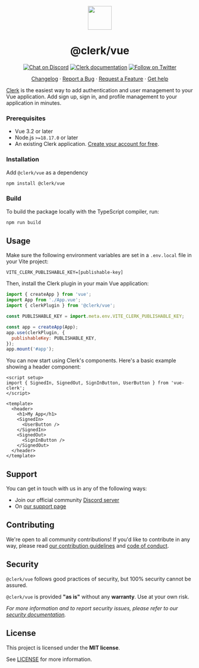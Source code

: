<p align="center">
  <a href="https://clerk.com?utm_source=github&utm_medium=clerk_vue" target="_blank" rel="noopener noreferrer">
    <picture>
      <source media="(prefers-color-scheme: dark)" srcset="https://images.clerk.com/static/logo-dark-mode-400x400.png">
      <img src="https://images.clerk.com/static/logo-light-mode-400x400.png" height="64">
    </picture>
  </a>
  <br />
  <h1 align="center">@clerk/vue</h1>
</p>

<div align="center">

[![Chat on Discord](https://img.shields.io/discord/856971667393609759.svg?logo=discord)](https://clerk.com/discord)
[![Clerk documentation](https://img.shields.io/badge/documentation-clerk-green.svg)](https://clerk.com/docs?utm_source=github&utm_medium=clerk_vue)
[![Follow on Twitter](https://img.shields.io/twitter/follow/ClerkDev?style=social)](https://twitter.com/intent/follow?screen_name=ClerkDev)

[Changelog](https://github.com/clerk/javascript/blob/main/packages/vue/CHANGELOG.md)
·
[Report a Bug](https://github.com/clerk/javascript/issues/new?assignees=&labels=needs-triage&projects=&template=BUG_REPORT.yml)
·
[Request a Feature](https://feedback.clerk.com/roadmap)
·
[Get help](https://clerk.com/contact/support?utm_source=github&utm_medium=clerk_vue)

</div>

[Clerk](https://clerk.com/?utm_source=github&utm_medium=clerk_vue) is the easiest way to add authentication and user management to your Vue application. Add sign up, sign in, and profile management to your application in minutes.

### Prerequisites

- Vue 3.2 or later
- Node.js `>=18.17.0` or later
- An existing Clerk application. [Create your account for free](https://dashboard.clerk.com/sign-up?utm_source=github&utm_medium=clerk_vue).

### Installation

Add `@clerk/vue` as a dependency

```bash
npm install @clerk/vue
```

### Build

To build the package locally with the TypeScript compiler, run:

```bash
npm run build
```

## Usage

Make sure the following environment variables are set in a `.env.local` file in your Vite project:

```
VITE_CLERK_PUBLISHABLE_KEY=[publishable-key]
```

Then, install the Clerk plugin in your main Vue application:

```js
import { createApp } from 'vue';
import App from './App.vue';
import { clerkPlugin } from '@clerk/vue';

const PUBLISHABLE_KEY = import.meta.env.VITE_CLERK_PUBLISHABLE_KEY;

const app = createApp(App);
app.use(clerkPlugin, {
  publishableKey: PUBLISHABLE_KEY,
});
app.mount('#app');
```

You can now start using Clerk's components. Here's a basic example showing a header component:

```vue
<script setup>
import { SignedIn, SignedOut, SignInButton, UserButton } from 'vue-clerk';
</script>

<template>
  <header>
    <h1>My App</h1>
    <SignedIn>
      <UserButton />
    </SignedIn>
    <SignedOut>
      <SignInButton />
    </SignedOut>
  </header>
</template>
```

## Support

You can get in touch with us in any of the following ways:

- Join our official community [Discord server](https://clerk.com/discord)
- On [our support page](https://clerk.com/contact/support?utm_source=github&utm_medium=clerk_vue)

## Contributing

We're open to all community contributions! If you'd like to contribute in any way, please read [our contribution guidelines](https://github.com/clerk/javascript/blob/main/docs/CONTRIBUTING.md) and [code of conduct](https://github.com/clerk/javascript/blob/main/docs/CODE_OF_CONDUCT.md).

## Security

`@clerk/vue` follows good practices of security, but 100% security cannot be assured.

`@clerk/vue` is provided **"as is"** without any **warranty**. Use at your own risk.

_For more information and to report security issues, please refer to our [security documentation](https://github.com/clerk/javascript/blob/main/docs/SECURITY.md)._

## License

This project is licensed under the **MIT license**.

See [LICENSE](https://github.com/clerk/javascript/blob/main/packages/vue/LICENSE) for more information.

